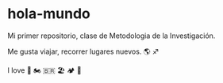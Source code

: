 # hola-mundo

Mi primer repositorio, clase de Metodologia de la Investigación.

Me gusta viajar, recorrer lugares nuevos. 🌎 ♐

I love 🐶 🏍️ 🇧🇷 🏖️ 🏕️ 🧉
